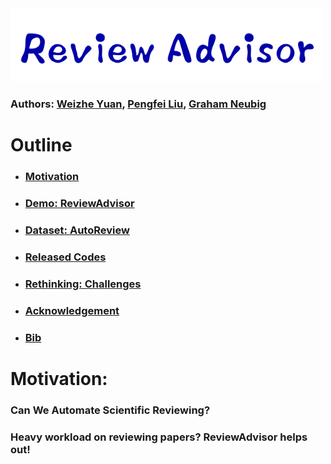 
<img src="./fig/logo.png" width="500" class="center">

### Authors: [Weizhe Yuan](), [Pengfei Liu](), [Graham Neubig]()


# Outline
* ### [Motivation](https://github.com/neulab/ReviewAdvisor#Motivation-1)
* ### [Demo: ReviewAdvisor](https://github.com/neulab/ReviewAdvisor#Motivation-1)
* ### [Dataset: AutoReview]()
* ### [Released Codes]()
* ### [Rethinking: Challenges](https://github.com/neulab/ReviewAdvisor#Released-Data-1)
* ### [Acknowledgement](https://github.com/neulab/ReviewAdvisor#Meta-evaluation-Tool-1)
* ### [Bib](https://github.com/neulab/ReviewAdvisor#Bib-1)


# Motivation:

### Can We Automate Scientific Reviewing?
### Heavy workload on reviewing papers?  ReviewAdvisor helps out!

